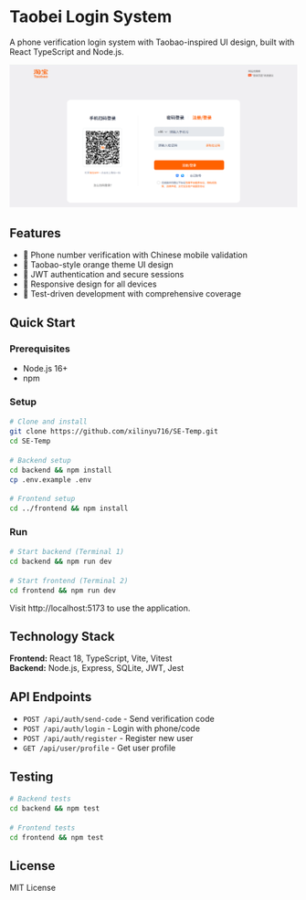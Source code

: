 # Taobei Login System

A phone verification login system with Taobao-inspired UI design, built with React TypeScript and Node.js.

![Taobei Login System](image.png)

## Features

- 📱 Phone number verification with Chinese mobile validation
- 🎨 Taobao-style orange theme UI design
- 🔐 JWT authentication and secure sessions
- 📱 Responsive design for all devices
- 🧪 Test-driven development with comprehensive coverage

## Quick Start

### Prerequisites
- Node.js 16+
- npm

### Setup
```bash
# Clone and install
git clone https://github.com/xilinyu716/SE-Temp.git
cd SE-Temp

# Backend setup
cd backend && npm install
cp .env.example .env

# Frontend setup
cd ../frontend && npm install
```

### Run
```bash
# Start backend (Terminal 1)
cd backend && npm run dev

# Start frontend (Terminal 2)  
cd frontend && npm run dev
```

Visit http://localhost:5173 to use the application.

## Technology Stack

**Frontend:** React 18, TypeScript, Vite, Vitest  
**Backend:** Node.js, Express, SQLite, JWT, Jest

## API Endpoints

- `POST /api/auth/send-code` - Send verification code
- `POST /api/auth/login` - Login with phone/code
- `POST /api/auth/register` - Register new user
- `GET /api/user/profile` - Get user profile

## Testing

```bash
# Backend tests
cd backend && npm test

# Frontend tests
cd frontend && npm test
```

## License

MIT License